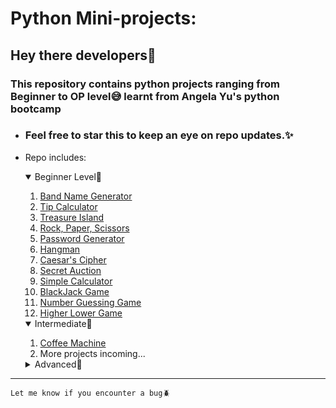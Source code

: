 # Python Mini-projects:

## Hey there developers🐍
###  This repository contains python projects ranging from Beginner to OP level😅 learnt from Angela Yu's python bootcamp
- ### Feel free to star this to keep an eye on repo updates.✨  
- Repo includes:
    <details open>
        <summary>Beginner Level🐣</summary>
        <ol>
            <li>
                <a href="https://github.com/SlowFlash22/Python-Mini-Projects/tree/master/1.Band_Name_generator">
                    Band Name Generator
                </a>
            </li>
            <li>
                <a href="https://github.com/SlowFlash22/Python-Mini-Projects/tree/master/2.Tip_Calculator">
                    Tip Calculator
                </a>
            </li>
            <li>
                <a href="https://github.com/SlowFlash22/Python-Mini-Projects/tree/master/3.Treasure_Island">
                    Treasure Island
                </a>
            </li>                    
            <li>
                <a href="https://github.com/SlowFlash22/Python-Mini-Projects/tree/master/4.%20Rock%2C%20Paper%2C%20Scissors">
                    Rock, Paper, Scissors
                </a>
            </li> 
            <li>
                <a href="https://github.com/SlowFlash22/Python-Mini-Projects/tree/master/5.%20Password%20Generator">
                    Password Generator
                </a>
            </li> 
            <li>
                <a href="https://github.com/SlowFlash22/Python-Mini-Projects/tree/master/6.%20Hangman">
                    Hangman
                </a>
            </li> 
            <li>
                <a href="https://github.com/SlowFlash22/Python-Mini-Projects/tree/master/7.%20Caesar's%20Cipher">
                    Caesar's Cipher
                </a>
            </li>         
            <li>
                <a href="https://github.com/SlowFlash22/Python-Mini-Projects/tree/master/8.%20Secret%20Auction">
                    Secret Auction
                </a>
            </li> 
            <li>
                <a href="https://github.com/SlowFlash22/Python-Mini-Projects/tree/master/9.%20Simple%20Calculator">
                    Simple Calculator
                </a>
            </li>
            <li>
                <a href="https://github.com/SlowFlash22/Python-Mini-Projects/tree/master/10.%20BlackJack">
                    BlackJack Game
                </a>
            </li>
            <li>
                <a href="https://github.com/SlowFlash22/Python-Mini-Projects/tree/master/11.%20Number%20Guessing%20Game">
                    Number Guessing Game
                </a>
            </li>
            <li>
                <a href="https://github.com/SlowFlash22/Python-Mini-Projects/tree/master/12.%20Higher%20Lower%20Game">
                    Higher Lower Game
                </a>
            </li>
        </ol>

    </details>

    <details open>
        <summary>Intermediate🐤</summary>
        <ol>
            <li>
                <a href="https://github.com/SlowFlash22/Python-Mini-Projects/tree/master/13.%20Coffee%20Machine">
                    Coffee Machine
                </a>
            </li>
            <li>
                More projects incoming...
            </li>
        </ol>
    </details>

    <details>
        <summary>Advanced🐥</summary>


            This Repo's owner in intermediate phase, try after sometime and you'll see some content here.
    </details>

---  

```Let me know if you encounter a bug🪲 ```
